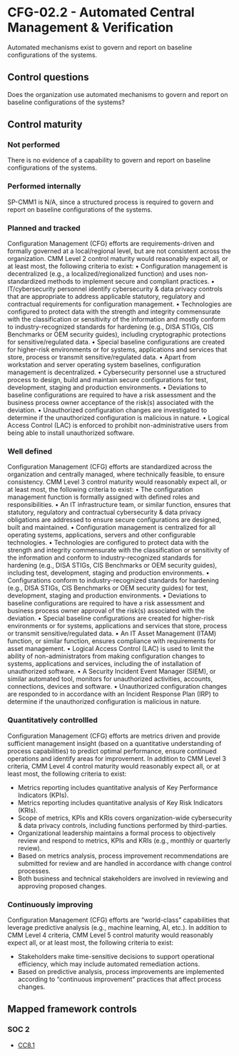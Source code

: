 # CFG-02.2 - Automated Central Management & Verification
Automated mechanisms exist to govern and report on baseline configurations of the systems. 
## Control questions
Does the organization use automated mechanisms to govern and report on baseline configurations of the systems? 
## Control maturity
### Not performed
There is no evidence of a capability to govern and report on baseline configurations of the systems. 
### Performed internally
SP-CMM1 is N/A, since a structured process is required to govern and report on baseline configurations of the systems. 
### Planned and tracked
Configuration Management (CFG) efforts are requirements-driven and formally governed at a local/regional level, but are not consistent across the organization. CMM Level 2 control maturity would reasonably expect all, or at least most, the following criteria to exist:
•	Configuration management is decentralized (e.g., a localized/regionalized function) and uses non-standardized methods to implement secure and compliant practices.
•	IT/cybersecurity personnel identify cybersecurity & data privacy controls that are appropriate to address applicable statutory, regulatory and contractual requirements for configuration management.
•	Technologies are configured to protect data with the strength and integrity commensurate with the classification or sensitivity of the information and mostly conform to industry-recognized standards for hardening (e.g., DISA STIGs, CIS Benchmarks or OEM security guides), including cryptographic protections for sensitive/regulated data.
•	Special baseline configurations are created for higher-risk environments or for systems, applications and services that store, process or transmit sensitive/regulated data.
•	Apart from workstation and server operating system baselines, configuration management is decentralized.
•	Cybersecurity personnel use a structured process to design, build and maintain secure configurations for test, development, staging and production environments.
•	Deviations to baseline configurations are required to have a risk assessment and the business process owner acceptance of the risk(s) associated with the deviation.
•	Unauthorized configuration changes are investigated to determine if the unauthorized configuration is malicious in nature.
•	Logical Access Control (LAC) is enforced to prohibit non-administrative users from being able to install unauthorized software.
### Well defined
Configuration Management (CFG) efforts are standardized across the organization and centrally managed, where technically feasible, to ensure consistency. CMM Level 3 control maturity would reasonably expect all, or at least most, the following criteria to exist:
•	The configuration management function is formally assigned with defined roles and responsibilities.
•	An IT infrastructure team, or similar function, ensures that statutory, regulatory and contractual cybersecurity & data privacy obligations are addressed to ensure secure configurations are designed, built and maintained.
•	Configuration management is centralized for all operating systems, applications, servers and other configurable technologies.
•	Technologies are configured to protect data with the strength and integrity commensurate with the classification or sensitivity of the information and conform to industry-recognized standards for hardening (e.g., DISA STIGs, CIS Benchmarks or OEM security guides), including test, development, staging and production environments.
•	Configurations conform to industry-recognized standards for hardening (e.g., DISA STIGs, CIS Benchmarks or OEM security guides) for test, development, staging and production environments.
•	Deviations to baseline configurations are required to have a risk assessment and business process owner approval of the risk(s) associated with the deviation.
•	Special baseline configurations are created for higher-risk environments or for systems, applications and services that store, process or transmit sensitive/regulated data.
•	An IT Asset Management (ITAM) function, or similar function, ensures compliance with requirements for asset management.
•	Logical Access Control (LAC) is used to limit the ability of non-administrators from making configuration changes to systems, applications and services, including the of installation of unauthorized software.
•	A Security Incident Event Manager (SIEM), or similar automated tool, monitors for unauthorized activities, accounts, connections, devices and software.
•	Unauthorized configuration changes are responded to in accordance with an Incident Response Plan (IRP) to determine if the unauthorized configuration is malicious in nature.
### Quantitatively controllled
Configuration Management (CFG) efforts are metrics driven and provide sufficient management insight (based on a quantitative understanding of process capabilities) to predict optimal performance, ensure continued operations and identify areas for improvement. In addition to CMM Level 3 criteria, CMM Level 4 control maturity would reasonably expect all, or at least most, the following criteria to exist:
- 	Metrics reporting includes quantitative analysis of Key Performance Indicators (KPIs).
- 	Metrics reporting includes quantitative analysis of Key Risk Indicators (KRIs).
- 	Scope of metrics, KPIs and KRIs covers organization-wide cybersecurity & data privacy controls, including functions performed by third-parties.
- 	Organizational leadership maintains a formal process to objectively review and respond to metrics, KPIs and KRIs (e.g., monthly or quarterly review).
- 	Based on metrics analysis, process improvement recommendations are submitted for review and are handled in accordance with change control processes.
- 	Both business and technical stakeholders are involved in reviewing and approving proposed changes.
### Continuously improving
Configuration Management (CFG) efforts are “world-class” capabilities that leverage predictive analysis (e.g., machine learning, AI, etc.). In addition to CMM Level 4 criteria, CMM Level 5 control maturity would reasonably expect all, or at least most, the following criteria to exist:
- 	Stakeholders make time-sensitive decisions to support operational efficiency, which may include automated remediation actions.
- 	Based on predictive analysis, process improvements are implemented according to “continuous improvement” practices that affect process changes. 
## Mapped framework controls
### SOC 2
- [CC8.1](../soc2/cc81.md)